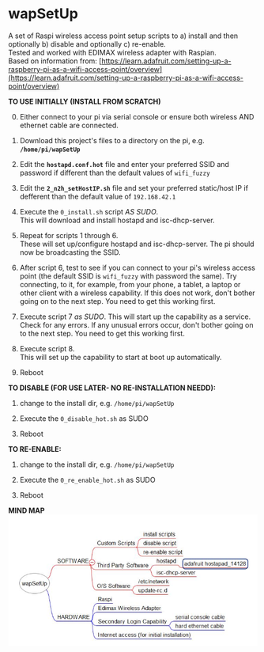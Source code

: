 # wapSetUp
A set of Raspi wireless access point setup scripts to a) install and then optionally b) disable and optionally c) re-enable.  
Tested and worked with EDIMAX wireless adapter with Raspian.  
Based on information from:
[https://learn.adafruit.com/setting-up-a-raspberry-pi-as-a-wifi-access-point/overview](https://learn.adafruit.com/setting-up-a-raspberry-pi-as-a-wifi-access-point/overview)  

__TO USE INITIALLY (INSTALL FROM SCRATCH)__

0) Either connect to your pi via serial console or ensure both wireless AND
ethernet cable are connected.

1) Download this project's files to a directory on the pi, e.g. __`/home/pi/wapSetUp`__

2) Edit the __`hostapd.conf.hot`__ file and enter your preferred SSID and password
if different than the default values of `wifi_fuzzy`

3) Edit the __`2_n2h_setHostIP.sh`__ file and set your preferred static/host
IP if defferent than the default value of `192.168.42.1`

4) Execute the `0_install.sh` script *AS SUDO*.  
This will download and install hostapd and isc-dhcp-server.

5) Repeat for scripts 1 through 6.  
These will set up/configure hostapd and isc-dhcp-server.
The pi should now be broadcasting the SSID.

6) After script 6, test to see if you can connect to your pi's wireless access point
(the default SSID is `wifi_fuzzy` with password the same).  Try connecting, to it, for 
example, from your phone, a tablet, a laptop or other client with a wireless capability.
If this does not work, don't bother going on to the next step.  You need to get this
working first.

7) Execute script 7 *as SUDO*.  This will start up the capability as a service. Check 
for any errors. If any unusual errors occur, don't bother going on to the next step. You
need to get this working first.

8) Execute script 8.  
This will set up the capability to start at boot up automatically.

9) Reboot

__TO DISABLE (FOR USE LATER- NO RE-INSTALLATION NEEDD):__

1) change to the install dir, e.g. `/home/pi/wapSetUp`

2) Execute the `0_disable_hot.sh` as SUDO

3) Reboot

__TO RE-ENABLE:__

1) change to the install dir, e.g. `/home/pi/wapSetUp`

2) Execute the `0_re_enable_hot.sh` as SUDO

3) Reboot

__MIND MAP__  
![mindmap](wapSetUp_freeplane_mindmap_snapshot.JPG)
